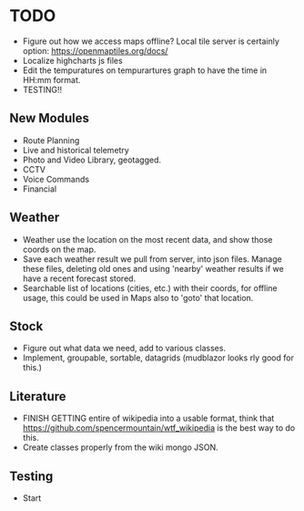 # TODO

- Figure out how we access maps offline? Local tile server is certainly option: https://openmaptiles.org/docs/
- Localize highcharts js files
- Edit the tempuratures on tempurartures graph to have the time in HH:mm format.
- TESTING!!

## New Modules

- Route Planning
- Live and historical telemetry
- Photo and Video Library, geotagged.
- CCTV
- Voice Commands
- Financial


## Weather
- Weather use the location on the most recent data, and show those coords on the map. 
- Save each weather result we pull from server, into json files. Manage these files, 
  deleting old ones and using 'nearby' weather results if we have a recent forecast stored.
- Searchable list of locations (cities, etc.) with their coords, for offline usage, this could be
  used in Maps also to 'goto' that location.


## Stock 

- Figure out what data we need, add to various classes.
- Implement, groupable, sortable, datagrids (mudblazor looks rly good for this.)


## Literature

- FINISH GETTING entire of wikipedia into a usable format, think that https://github.com/spencermountain/wtf_wikipedia
  is the best way to do this.
- Create classes properly from the wiki mongo JSON.


## Testing 

- Start
